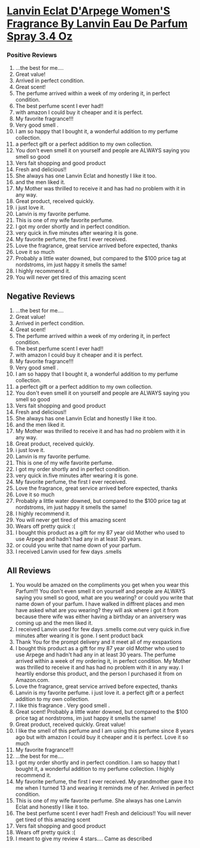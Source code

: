 # [Lanvin Eclat D&#x27;Arpege Women&#x27;S Fragrance By Lanvin Eau De Parfum Spray 3.4 Oz](https://products.checkmycream.com/products/Lanvin-Eclat-D&#x27;Arpege-Women&#x27;S-Fragrance-By-Lanvin-Eau-De-Parfum-Spray-3.4-Oz.html)

### Positive Reviews

<ol>
      <li>...the best for me....</li>
      <li>Great value!</li>
      <li>Arrived in perfect condition.</li>
      <li>Great scent!</li>
      <li>The perfume arrived within a week of my ordering it, in perfect condition.</li>
      <li>The best perfume scent I ever had!!</li>
      <li>with amazon I could buy it cheaper and it is perfect.</li>
      <li>My favorite fragrance!!!</li>
      <li>Very good smell .</li>
      <li>I am so happy that I bought it, a wonderful addition to my perfume collection.</li>
      <li>a perfect gift or a perfect addition to my own collection.</li>
      <li>You don&#x27;t even smell it on yourself and people are ALWAYS saying you smell so good</li>
      <li>Vers fait shopping and good product</li>
      <li>Fresh and delicious!!</li>
      <li>She always has one Lanvin Eclat and honestly I like it too.</li>
      <li>and the men liked it.</li>
      <li>My Mother was thrilled to receive it and has had no problem with it in any way.</li>
      <li>Great product,  received quickly.  </li>
      <li>i just love it.</li>
      <li>Lanvin is my favorite perfume.</li>
      <li>This is one of my wife favorite perfume.</li>
      <li>I got my order shortly and in perfect condition.</li>
      <li>very quick in.five minutes after wearing it is gone.</li>
      <li>My favorite perfume, the first I ever received.  </li>
      <li>Love the fragrance, great service arrived before expected, thanks</li>
      <li>Love it so much</li>
      <li>Probably a little water downed, but compared to the $100 price tag at nordstroms, im just happy it smells the same!</li>
      <li>I highly recommend it.</li>
      <li>You will never get tired of this amazing scent</li>
</ol>


<h2>Negative Reviews</h2>
<ol>
<li> ...the best for me....</li>
<li> Great value!</li>
<li> Arrived in perfect condition.</li>
<li> Great scent!</li>
<li> The perfume arrived within a week of my ordering it, in perfect condition.</li>
<li> The best perfume scent I ever had!!</li>
<li> with amazon I could buy it cheaper and it is perfect.</li>
<li> My favorite fragrance!!!</li>
<li> Very good smell .</li>
<li> I am so happy that I bought it, a wonderful addition to my perfume collection.</li>
<li> a perfect gift or a perfect addition to my own collection.</li>
<li> You don&#x27;t even smell it on yourself and people are ALWAYS saying you smell so good</li>
<li> Vers fait shopping and good product</li>
<li> Fresh and delicious!!</li>
<li> She always has one Lanvin Eclat and honestly I like it too.</li>
<li> and the men liked it.</li>
<li> My Mother was thrilled to receive it and has had no problem with it in any way.</li>
<li> Great product,  received quickly.  </li>
<li> i just love it.</li>
<li> Lanvin is my favorite perfume.</li>
<li> This is one of my wife favorite perfume.</li>
<li> I got my order shortly and in perfect condition.</li>
<li> very quick in.five minutes after wearing it is gone.</li>
<li> My favorite perfume, the first I ever received.  </li>
<li> Love the fragrance, great service arrived before expected, thanks</li>
<li> Love it so much</li>
<li> Probably a little water downed, but compared to the $100 price tag at nordstroms, im just happy it smells the same!</li>
<li> I highly recommend it.</li>
<li> You will never get tired of this amazing scent</li>
<li> Wears off pretty quick :(</li>
<li> I bought this product as a gift for my 87 year old Mother who used to use Arpege and hadn&#x27;t had any in at least 30 years.</li>
<li> or could you write that name down of your parfum.</li>
<li> I received Lanvin used for few days .smells</li>
</ol>

<h2>All Reviews</h2>

<ol>
    <li> You would be amazed on the compliments you get when you wear this Parfum!!! You don&#x27;t even smell it on yourself and people are ALWAYS saying you smell so good, what are you wearing? or could you write that name down of your parfum. I have walked in diffrent places and men have asked what are you wearing? they will ask where i got it from because there wife was either having a birthday or an aniversery was coming up and the men liked it.</li>
    <li> I received Lanvin used for few days .smells come.out very quick in.five minutes after wearing it is gone. I sent product back</li>
    <li> Thank You for the prompt delivery and it meet all of my exspaxtions</li>
    <li> I bought this product as a gift for my 87 year old Mother who used to use Arpege and hadn&#x27;t had any in at least 30 years. The perfume arrived within a week of my ordering it, in perfect condition. My Mother was thrilled to receive it and has had no problem with it in any way. I heartily endorse this product, and the person I purchased it from on Amazon.com.</li>
    <li> Love the fragrance, great service arrived before expected, thanks</li>
    <li> Lanvin is my favorite perfume. i just love it. a perfect gift or a perfect addition to my own collection.</li>
    <li> I like this fragrance . Very good smell .</li>
    <li> Great scent! Probably a little water downed, but compared to the $100 price tag at nordstroms, im just happy it smells the same!</li>
    <li> Great product,  received quickly.  Great value!</li>
    <li> I like the smell of this perfume and I am using this perfume since 8 years ago but with amazon I could buy it cheaper and it is perfect. Love it so much</li>
    <li> My favorite fragrance!!!</li>
    <li> ...the best for me....</li>
    <li> I got my order shortly and in perfect condition. I am so happy that I bought it, a wonderful addition to my perfume collection. I highly recommend it.</li>
    <li> My favorite perfume, the first I ever received.  My grandmother gave it to me when I turned 13 and wearing it reminds me of her.  Arrived in perfect condition.</li>
    <li> This is one of my wife favorite perfume. She always has one Lanvin Eclat and honestly I like it too.</li>
    <li> The best perfume scent I ever had!! Fresh and delicious!! You will never get tired of this amazing scent</li>
    <li> Vers fait shopping and good product</li>
    <li> Wears off pretty quick :(</li>
    <li> I meant to give my review 4 stars....  Came as described</li>
</ol>




